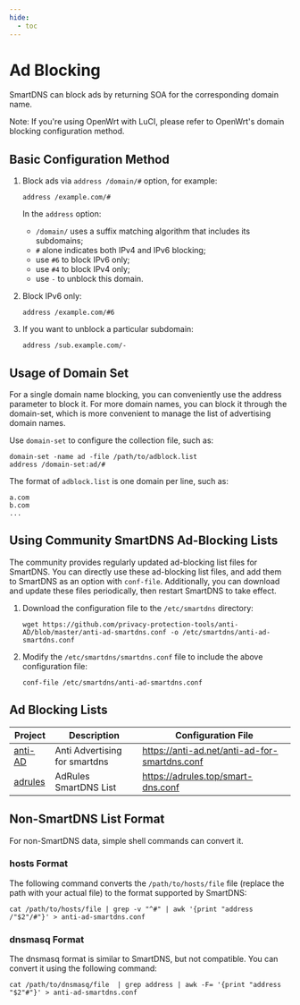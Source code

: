 ```yaml
---
hide:
  - toc
---
```


# Ad Blocking

SmartDNS can block ads by returning SOA for the corresponding domain name.

Note: If you're using OpenWrt with LuCI, please refer to OpenWrt's domain blocking configuration method.

## Basic Configuration Method

1. Block ads via `address /domain/#` option, for example:

    ```shell
    address /example.com/#
    ```

    In the `address` option:

    * `/domain/` uses a suffix matching algorithm that includes its subdomains;
    * `#` alone indicates both IPv4 and IPv6 blocking;
    * use `#6` to block IPv6 only;
    * use `#4` to block IPv4 only;
    * use `-` to unblock this domain.

1. Block IPv6 only:

    ```shell
    address /example.com/#6
    ```

1. If you want to unblock a particular subdomain:

    ```shell
    address /sub.example.com/-
    ```

## Usage of Domain Set

For a single domain name blocking, you can conveniently use the address parameter to block it. For more domain names, you can block it through the domain-set, which is more convenient to manage the list of advertising domain names.

Use `domain-set` to configure the collection file, such as:

```shell
domain-set -name ad -file /path/to/adblock.list
address /domain-set:ad/#
```

The format of `adblock.list` is one domain per line, such as:

```shell
a.com
b.com
...
```

## Using Community SmartDNS Ad-Blocking Lists

The community provides regularly updated ad-blocking list files for SmartDNS. You can directly use these ad-blocking list files, and add them to SmartDNS as an option with `conf-file`. Additionally, you can download and update these files periodically, then restart SmartDNS to take effect.

1. Download the configuration file to the `/etc/smartdns` directory:

    ```shell
    wget https://github.com/privacy-protection-tools/anti-AD/blob/master/anti-ad-smartdns.conf -o /etc/smartdns/anti-ad-smartdns.conf
    ```

1. Modify the `/etc/smartdns/smartdns.conf` file to include the above configuration file:

    ```shell
    conf-file /etc/smartdns/anti-ad-smartdns.conf
    ```

## Ad Blocking Lists

| Project | Description | Configuration File |
| -- | -- | --
| [anti-AD](https://anti-ad.net/) | Anti Advertising for smartdns | https://anti-ad.net/anti-ad-for-smartdns.conf |
| [adrules](https://adrules.top/) | AdRules SmartDNS List | https://adrules.top/smart-dns.conf |

## Non-SmartDNS List Format

For non-SmartDNS data, simple shell commands can convert it.

### hosts Format

The following command converts the `/path/to/hosts/file` file (replace the path with your actual file) to the format supported by SmartDNS:

```shell
cat /path/to/hosts/file | grep -v "^#" | awk '{print "address /"$2"/#"}' > anti-ad-smartdns.conf
```

### dnsmasq Format

The dnsmasq format is similar to SmartDNS, but not compatible. You can convert it using the following command:

```shell
cat /path/to/dnsmasq/file  | grep address | awk -F= '{print "address "$2"#"}' > anti-ad-smartdns.conf
```
